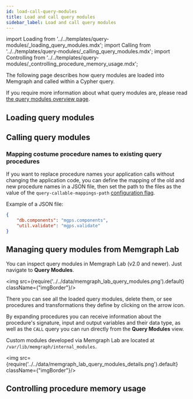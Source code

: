 ```yaml
---
id: load-call-query-modules
title: Load and call query modules
sidebar_label: Load and call query modules
---
```


import Loading from '../../templates/query-modules/_loading_query_modules.mdx';
import Calling from '../../templates/query-modules/_calling_query_modules.mdx';
import Controlling from '../../templates/query-modules/_controlling_procedure_memory_usage.mdx';


The following page describes how query modules are loaded into Memgraph and
called within a Cypher query. 

If you require more information about what query modules are, please
read [the query modules overview page](overview.md).

## Loading query modules

<Loading/>

## Calling query modules

<Calling/>

### Mapping costume procedure names to existing query procedures

If you want to replace procedure names your application calls without changing
the application code, you can define the mapping of the old and new procedure
names in a JSON file, then set the path to the files as the value of the
`query-callable-mappings-path` [configuration
flag](/reference-guide/configuration.md). 

Example of a JSON file:

```json
{
    "db.components": "mgps.components",
    "util.validate": "mgps.validate"
}
```

## Managing query modules from Memgraph Lab

You can inspect query modules in Memgraph Lab (v2.0 and newer).
Just navigate to **Query Modules**.

<img src={require('../../data/memgraph_lab_query_modules.png').default} className={"imgBorder"}/>

There you can see all the loaded query modules, delete them, or see procedures
and transformations they define by clicking on the arrow icon.

By expanding procedures you can receive information about the procedure's
signature, input and output variables and their data type, as well as the `CALL`
query you can run directly from the **Query Modules** view.

Custom modules developed via Memgraph Lab are located at
`/var/lib/memgraph/internal_modules`.

<img src={require('../../data/memgraph_lab_query_modules_details.png').default} className={"imgBorder"}/>

## Controlling procedure memory usage

<Controlling/>


